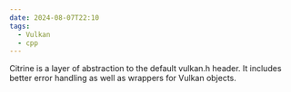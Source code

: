 ```yaml
---
date: 2024-08-07T22:10
tags:
  - Vulkan
  - cpp
---
```

Citrine is a layer of abstraction to the default vulkan.h header. It includes better error handling as well as wrappers for Vulkan objects.